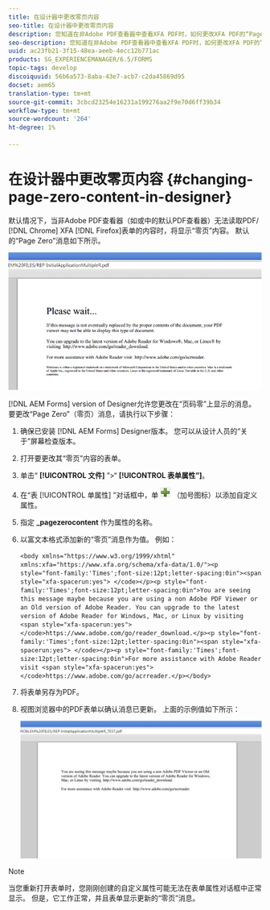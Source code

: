 ```yaml
---
title: 在设计器中更改零页内容
seo-title: 在设计器中更改零页内容
description: 您知道在非Adobe PDF查看器中查看XFA PDF时，如何更改XFA PDF的“Page Zero”上显示的消息？
seo-description: 您知道在非Adobe PDF查看器中查看XFA PDF时，如何更改XFA PDF的“Page Zero”上显示的消息？
uuid: ac23fb21-3f15-48ea-aeeb-4ecc12b771ac
products: SG_EXPERIENCEMANAGER/6.5/FORMS
topic-tags: develop
discoiquuid: 56b6a573-8aba-43e7-acb7-c2da45869d95
docset: aem65
translation-type: tm+mt
source-git-commit: 3cbcd23254e16231a199276aa2f9e70d6ff39b34
workflow-type: tm+mt
source-wordcount: '264'
ht-degree: 1%

---
```



# 在设计器中更改零页内容 {#changing-page-zero-content-in-designer}

默认情况下，当非Adobe PDF查看器（如或中的默认PDF查看器）无法读取PDF/ [!DNL Chrome] XFA [!DNL Firefox]表单的内容时，将显示“零页”内容。 默认的“Page Zero”消息如下所示。

![defaultpage0message](assets/defaultpage0message.png)

[!DNL AEM Forms] version of Designer允许您更改在“页码零”上显示的消息。 要更改“Page Zero”（零页）消息，请执行以下步骤：

1. 确保已安装 [!DNL AEM Forms] Designer版本。 您可以从设计人员的“关于”屏幕检查版本。

1. 打开要更改其“零页”内容的表单。

1. 单击“ **[!UICONTROL 文件]** ”>“ **[!UICONTROL 表单属性”]**。

1. 在“表 [!UICONTROL 单属性] ”对话框中，单 ![击加号](assets/plus.png) （加号图标）以添加自定义属性。

1. 指定 **_pagezerocontent** 作为属性的名称。
1. 以富文本格式添加新的“零页”消息作为值。 例如：


   `<body xmlns="https://www.w3.org/1999/xhtml" xmlns:xfa="https://www.xfa.org/schema/xfa-data/1.0/"><p style="font-family:'Times';font-size:12pt;letter-spacing:0in"><span style="xfa-spacerun:yes"> </code></p><p style="font-family:'Times';font-size:12pt;letter-spacing:0in">You are seeing this message maybe because you are using a non Adobe PDF Viewer or an Old version of Adobe Reader. You can upgrade to the latest version of Adobe Reader for Windows, Mac, or Linux by visiting <span style="xfa-spacerun:yes"> </code>https://www.adobe.com/go/reader_download.</p><p style="font-family:'Times';font-size:12pt;letter-spacing:0in"><span style="xfa-spacerun:yes"> </code></p><p style="font-family:'Times';font-size:12pt;letter-spacing:0in">For more assistance with Adobe Reader visit <span style="xfa-spacerun:yes"> </code>https://www.adobe.com/go/acrreader.</p></body>`

1. 将表单另存为PDF。

1. 视图浏览器中的PDF表单以确认消息已更新。 上面的示例值如下所示：

   ![更改消息](assets/changedmessage.png)

>[!NOTE]
>
>当您重新打开表单时，您刚刚创建的自定义属性可能无法在表单属性对话框中正常显示。 但是，它工作正常，并且表单显示更新的“零页”消息。
